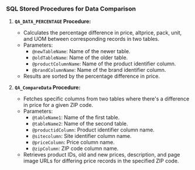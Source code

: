 ### SQL Stored Procedures for Data Comparison

1. **`QA_DATA_PERCENTAGE` Procedure:**
   - Calculates the percentage difference in price, altprice, pack, unit, and UOM between corresponding records in two tables.
   - Parameters:
     - `@newTableName`: Name of the newer table.
     - `@oldTableName`: Name of the older table.
     - `@productColumnName`: Name of the product identifier column.
     - `@brandColumnName`: Name of the brand identifier column.
   - Results are sorted by the percentage difference in price.

2. **`QA_CompareData` Procedure:**
   - Fetches specific columns from two tables where there's a difference in price for a given ZIP code.
   - Parameters:
     - `@tableName1`: Name of the first table.
     - `@tableName2`: Name of the second table.
     - `@productidColumn`: Product identifier column name.
     - `@sitecolumn`: Site identifier column name.
     - `@priceColumn`: Price column name.
     - `@zipColumn`: ZIP code column name.
   - Retrieves product IDs, old and new prices, description, and page image URLs for differing price records in the specified ZIP code.
